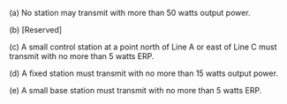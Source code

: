 (a) No station may transmit with more than 50 watts output power.

(b) [Reserved]

(c) A small control station at a point north of Line A or east of Line C must transmit with no more than 5 watts ERP.

(d) A fixed station must transmit with no more than 15 watts output power.

(e) A small base station must transmit with no more than 5 watts ERP.

